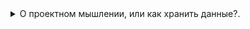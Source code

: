 <details><summary>О проектном мышлении, или как хранить данные?.</summary>
  
  ‎  
Любая организация иерархии директорий со временем деградирует из-за изменения характера процесса накопления данных. Как следствие, требуется постоянная реорганизация структуры, что является времезатратным трудом само по себе. Чтобы уйти от проблемы, нужно перейти от пассивного хранения к __проектному мышлению__. Все есть проект. Например, нужно регулярно дампить контакты с телефона? Заводим репозиторий под эту задачу и документируем его. Теперь мы в первую очередь думаем о задаче, а не о хранимых в ее рамках данных. Больше не нужно реорганизовывать иерархии папок и синхронизировать их, просто храним нужные репозитории и все.
</details>
